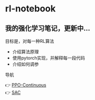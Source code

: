 # rl-notebook
我的强化学习笔记，更新中...  
---
目标是，对每一种RL算法
* 介绍算法原理
* 使用pytorch实现，并解释每一段代码
* 介绍如何调参

导航

👉 [PPO-Continuous](PPO/PPO.md)  
👉 [SAC](SAC/SAC.md)
